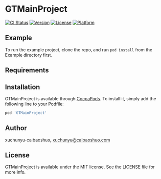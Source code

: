 # GTMainProject

[![CI Status](https://img.shields.io/travis/xuchunyu-caibaoshuo/GTMainProject.svg?style=flat)](https://travis-ci.org/xuchunyu-caibaoshuo/GTMainProject)
[![Version](https://img.shields.io/cocoapods/v/GTMainProject.svg?style=flat)](https://cocoapods.org/pods/GTMainProject)
[![License](https://img.shields.io/cocoapods/l/GTMainProject.svg?style=flat)](https://cocoapods.org/pods/GTMainProject)
[![Platform](https://img.shields.io/cocoapods/p/GTMainProject.svg?style=flat)](https://cocoapods.org/pods/GTMainProject)

## Example

To run the example project, clone the repo, and run `pod install` from the Example directory first.

## Requirements

## Installation

GTMainProject is available through [CocoaPods](https://cocoapods.org). To install
it, simply add the following line to your Podfile:

```ruby
pod 'GTMainProject'
```

## Author

xuchunyu-caibaoshuo, xuchunyu@caibaoshuo.com

## License

GTMainProject is available under the MIT license. See the LICENSE file for more info.

